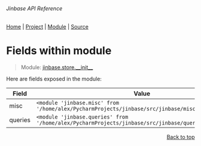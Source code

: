 ###### Jinbase API Reference
[Home](/docs/api/README.md) | [Project](/README.md) | [Module](/docs/api/modules/jinbase/store/__init__/README.md) | [Source](/src/jinbase/store/__init__.py)

# Fields within module
> Module: [jinbase.store.\_\_init\_\_](/docs/api/modules/jinbase/store/__init__/README.md)

Here are fields exposed in the module:

| Field | Value |
| --- | --- |
| misc | `<module 'jinbase.misc' from '/home/alex/PycharmProjects/jinbase/src/jinbase/misc/__init__.py'>` |
| queries | `<module 'jinbase.queries' from '/home/alex/PycharmProjects/jinbase/src/jinbase/queries/__init__.py'>` |

<p align="right"><a href="#jinbase-api-reference">Back to top</a></p>
